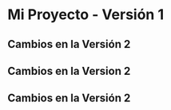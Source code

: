 # Mi Proyecto - Versión 1
## Cambios en la Versión 2
## Cambios en la Version 2
## Cambios en la Versión 2
